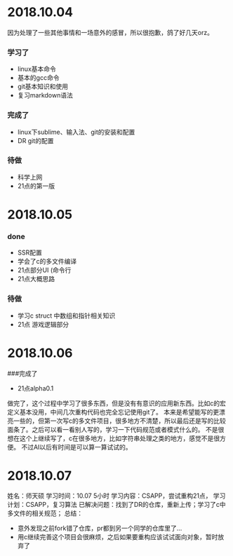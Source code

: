 # 2018.10.04
因为处理了一些其他事情和一场意外的感冒，所以很抱歉，鸽了好几天orz。
### 学习了
* linux基本命令
* 基本的gcc命令
* git基本知识和使用
* 复习markdown语法

### 完成了
* linux下sublime、输入法、git的安装和配置
* DR git的配置

### 待做
* 科学上网
* 21点的第一版

# 2018.10.05
### done
* SSR配置 
* 学会了c的多文件编译
* 21点部分UI (命令行
* 21点大概思路

### 待做
* 学习c struct 中数组和指针相关知识
* 21点 游戏逻辑部分

# 2018.10.06
###完成了
* 21点alpha0.1

做完了，这个过程中学习了很多东西，但是没有有意识的应用新东西。比如c的宏定义基本没用，中间几次重构代码也完全忘记使用git了。
本来是希望能写的更漂亮一些的，但第一次写c的多文件项目，很多地方不清楚，所以最后还是写的比较面条了。之后可以看一看别人写的，学习一下代码规范或者模式什么的。
不是很想在这个上继续写了，c在很多地方，比如字符串处理之类的地方，感觉不是很方便。
不过AI以后有时间是可以算一算试试的。
# 2018.10.07
姓名：师天硕
学习时间：10.07 5小时
学习内容：CSAPP，尝试重构21点，
学习计划：CSAPP，复习算法
已解决问题：找到了DR的仓库，重新上传；学习了c中多文件的相关规范；
总结：
* 意外发现之前fork错了仓库，pr都到另一个同学的仓库里了...
* 用c继续完善这个项目会很麻烦，之后如果要重构应该试试面向对象，暂时放弃了